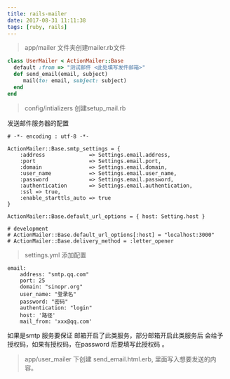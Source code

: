 ```yaml
---
title: rails-mailer
date: 2017-08-31 11:11:38
tags: [ruby, rails]
---
```


>app/mailer 文件夹创建mailer.rb文件

<!--more-->
```ruby
class UserMailer < ActionMailer::Base
  default :from => "测试邮件 <此处填写发件邮箱>"
  def send_email(email, subject)
     mail(to: email, subject: subject)
  end
end
```

>config/intializers 创建setup_mail.rb

发送邮件服务器的配置

```
# -*- encoding : utf-8 -*-

ActionMailer::Base.smtp_settings = {
    :address              => Settings.email.address,
    :port                 => Settings.email.port,
    :domain               => Settings.email.domain,
    :user_name            => Settings.email.user_name,
    :password             => Settings.email.password,
    :authentication       => Settings.email.authentication,
    :ssl => true,
    :enable_starttls_auto => true
}

ActionMailer::Base.default_url_options = { host: Setting.host }

# development
# ActionMailer::Base.default_url_options[:host] = "localhost:3000"
# ActionMailer::Base.delivery_method = :letter_opener
```

>settings.yml 添加配置

```
email:
    address: "smtp.qq.com"
    port: 25
    domain: "sinopr.org"
    user_name: "登录名"
    password: "密码"
    authentication: "login"
    host: '路径'
    mail_from: 'xxx@qq.com'
```

如果是smtp 服务要保证 邮箱开启了此类服务，部分邮箱开启此类服务后 会给予授权码，如果有授权码，在password 后要填写此授权码 。

> app/user_mailer 下创建 send_email.html.erb, 里面写入想要发送的内容。
